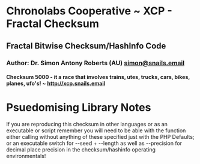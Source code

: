 # Chronolabs Cooperative ~ XCP - Fractal Checksum 
## Fractal Bitwise Checksum/HashInfo Code
### Author: Dr. Simon Antony Roberts (AU) <simon@snails.email>

#### Checksum 5000 - it a race that involves trains, utes, trucks, cars, bikes, planes, ufo's! ~ http://xcp.snails.email

# Psuedomising Library Notes

If you are reproducing this checksum in other languages or as an executable or script remember you will need to be able with the function either calling without anything of these specified just with the PHP Defaults; or an executable switch for --seed + --length as well as --precision for decimal place precision in the checksum/hashinfo operating environmentals!